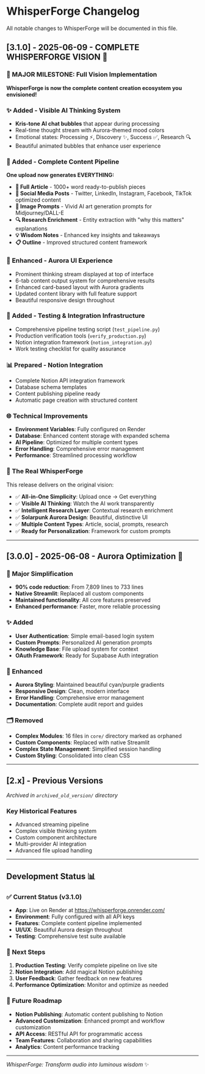 # WhisperForge Changelog

All notable changes to WhisperForge will be documented in this file.

## [3.1.0] - 2025-06-09 - COMPLETE WHISPERFORGE VISION 🎯

### 🎉 MAJOR MILESTONE: Full Vision Implementation

**WhisperForge is now the complete content creation ecosystem you envisioned!**

### ✨ Added - Visible AI Thinking System
- **Kris-tone AI chat bubbles** that appear during processing
- Real-time thought stream with Aurora-themed mood colors
- Emotional states: Processing ⚡, Discovery ✨, Success ✅, Research 🔍
- Beautiful animated bubbles that enhance user experience

### 🚀 Added - Complete Content Pipeline
**One upload now generates EVERYTHING:**
- **📝 Full Article** - 1000+ word ready-to-publish pieces
- **📱 Social Media Posts** - Twitter, LinkedIn, Instagram, Facebook, TikTok optimized content
- **🎨 Image Prompts** - Vivid AI art generation prompts for Midjourney/DALL-E
- **🔍 Research Enrichment** - Entity extraction with "why this matters" explanations
- **💡 Wisdom Notes** - Enhanced key insights and takeaways
- **📋 Outline** - Improved structured content framework

### 🎨 Enhanced - Aurora UI Experience
- Prominent thinking stream displayed at top of interface
- 6-tab content output system for comprehensive results
- Enhanced card-based layout with Aurora gradients
- Updated content library with full feature support
- Beautiful responsive design throughout

### 🔧 Added - Testing & Integration Infrastructure
- Comprehensive pipeline testing script (`test_pipeline.py`)
- Production verification tools (`verify_production.py`)
- Notion integration framework (`notion_integration.py`)
- Work testing checklist for quality assurance

### 📊 Prepared - Notion Integration
- Complete Notion API integration framework
- Database schema templates
- Content publishing pipeline ready
- Automatic page creation with structured content

### 🌐 Technical Improvements
- **Environment Variables**: Fully configured on Render
- **Database**: Enhanced content storage with expanded schema
- **AI Pipeline**: Optimized for multiple content types
- **Error Handling**: Comprehensive error management
- **Performance**: Streamlined processing workflow

### 🎯 The Real WhisperForge
This release delivers on the original vision:
- ✅ **All-in-One Simplicity**: Upload once → Get everything
- ✅ **Visible AI Thinking**: Watch the AI work transparently
- ✅ **Intelligent Research Layer**: Contextual research enrichment
- ✅ **Solarpunk Aurora Design**: Beautiful, distinctive UI
- ✅ **Multiple Content Types**: Article, social, prompts, research
- ✅ **Ready for Personalization**: Framework for custom prompts

---

## [3.0.0] - 2025-06-08 - Aurora Optimization 🌟

### 🔄 Major Simplification
- **90% code reduction**: From 7,809 lines to 733 lines
- **Native Streamlit**: Replaced all custom components
- **Maintained functionality**: All core features preserved
- **Enhanced performance**: Faster, more reliable processing

### ✨ Added
- **User Authentication**: Simple email-based login system
- **Custom Prompts**: Personalized AI generation prompts
- **Knowledge Base**: File upload system for context
- **OAuth Framework**: Ready for Supabase Auth integration

### 🎨 Enhanced
- **Aurora Styling**: Maintained beautiful cyan/purple gradients
- **Responsive Design**: Clean, modern interface
- **Error Handling**: Comprehensive error management
- **Documentation**: Complete audit report and guides

### 🗂️ Removed
- **Complex Modules**: 16 files in `core/` directory marked as orphaned
- **Custom Components**: Replaced with native Streamlit
- **Complex State Management**: Simplified session handling
- **Custom Styling**: Consolidated into clean CSS

---

## [2.x] - Previous Versions
*Archived in `archived_old_version/` directory*

### Key Historical Features
- Advanced streaming pipeline
- Complex visible thinking system  
- Custom component architecture
- Multi-provider AI integration
- Advanced file upload handling

---

## Development Status 📊

### ✅ Current Status (v3.1.0)
- **App**: Live on Render at https://whisperforge.onrender.com/
- **Environment**: Fully configured with all API keys
- **Features**: Complete content pipeline implemented
- **UI/UX**: Beautiful Aurora design throughout
- **Testing**: Comprehensive test suite available

### 🔄 Next Steps
1. **Production Testing**: Verify complete pipeline on live site
2. **Notion Integration**: Add magical Notion publishing
3. **User Feedback**: Gather feedback on new features
4. **Performance Optimization**: Monitor and optimize as needed

### 🎯 Future Roadmap
- **Notion Publishing**: Automatic content publishing to Notion
- **Advanced Customization**: Enhanced prompt and workflow customization
- **API Access**: RESTful API for programmatic access
- **Team Features**: Collaboration and sharing capabilities
- **Analytics**: Content performance tracking

---

*WhisperForge: Transform audio into luminous wisdom* ✨ 